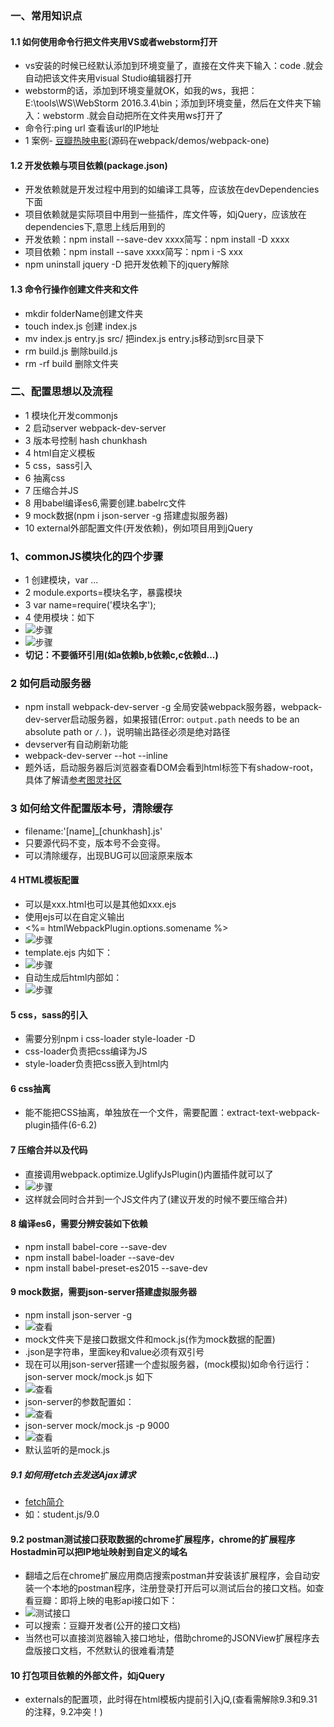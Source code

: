 
### 一、常用知识点
#### 1.1 如何使用命令行把文件夹用VS或者webstorm打开
+ vs安装的时候已经默认添加到环境变量了，直接在文件夹下输入：code .就会自动把该文件夹用visual Studio编辑器打开
+ webstorm的话，添加到环境变量就OK，如我的ws，我把：E:\tools\WS\WebStorm 2016.3.4\bin；添加到环境变量，然后在文件夹下输入：webstorm .就会自动把所在文件夹用ws打开了
+ 命令行:ping url 查看该url的IP地址
+  1 案例- [豆瓣热映电影](http://wjf444128852.github.io/sumDemos/doubanmovie/)(源码在webpack/demos/webpack-one)

#### 1.2 开发依赖与项目依赖(package.json)
+ 开发依赖就是开发过程中用到的如编译工具等，应该放在devDependencies下面
+ 项目依赖就是实际项目中用到一些插件，库文件等，如jQuery，应该放在dependencies下,意思上线后用到的
+ 开发依赖：npm install --save-dev xxxx简写：npm install -D xxxx
+ 项目依赖：npm install --save xxxx简写：npm i -S xxx
+ npm uninstall jquery -D 把开发依赖下的jquery解除

#### 1.3 命令行操作创建文件夹和文件
+ mkdir folderName创建文件夹
+ touch index.js 创建 index.js
+ mv index.js entry.js src/  把index.js entry.js移动到src目录下
+ rm build.js 删除build.js
+ rm -rf build 删除文件夹

### 二、配置思想以及流程
+ 1 模块化开发commonjs
+ 2 启动server webpack-dev-server
+ 3 版本号控制 hash  chunkhash
+ 4 html自定义模板
+ 5 css，sass引入
+ 6 抽离css
+ 7 压缩合并JS
+ 8 用babel编译es6,需要创建.babelrc文件
+ 9 mock数据(npm i json-server -g 搭建虚拟服务器)
+ 10 external外部配置文件(开发依赖)，例如项目用到jQuery

### 1、commonJS模块化的四个步骤
+ 1 创建模块，var ...
+ 2 module.exports=模块名字，暴露模块
+ 3 var name=require('模块名字');
+ 4 使用模块：如下
+ ![步骤](images/common01.png)
+ ![步骤](images/common02.png)
+ **切记：不要循环引用(如a依赖b,b依赖c,c依赖d...)**

### 2 如何启动服务器
+ npm install webpack-dev-server -g 全局安装webpack服务器，webpack-dev-server启动服务器，如果报错(Error: `output.path` needs to be an absolute path or `/`.
)，说明输出路径必须是绝对路径
+ devserver有自动刷新功能
+ webpack-dev-server --hot --inline
+ 题外话，启动服务器后浏览器查看DOM会看到html标签下有shadow-root，具体了解请[参考图灵社区](http://www.ituring.com.cn/article/177453 "组件化")

### 3 如何给文件配置版本号，清除缓存
+ filename:'[name]_[chunkhash].js'
+ 只要源代码不变，版本号不会变得。
+ 可以清除缓存，出现BUG可以回滚原来版本

#### 4 HTML模板配置
+ 可以是xxx.html也可以是其他如xxx.ejs
+ 使用ejs可以在自定义输出
+ <%= htmlWebpackPlugin.options.somename %>
+ ![步骤](images/html.temp01.png)
+ template.ejs 内如下：
+ ![步骤](images/html.temp02.png)
+ 自动生成后html内部如：
+ ![步骤](images/html.temp03.png)

#### 5 css，sass的引入
+ 需要分别npm i css-loader style-loader -D
+ css-loader负责把css编译为JS
+ style-loader负责把css嵌入到html内

#### 6 css抽离
+ 能不能把CSS抽离，单独放在一个文件，需要配置：extract-text-webpack-plugin插件(6-6.2)

#### 7 压缩合并以及代码
+ 直接调用webpack.optimize.UglifyJsPlugin()内置插件就可以了
+ ![步骤](images/uglifyjs01.png)
+ 这样就会同时合并到一个JS文件内了(建议开发的时候不要压缩合并)

#### 8 编译es6，需要分辨安装如下依赖
+ npm install babel-core --save-dev
+ npm install babel-loader --save-dev
+ npm install babel-preset-es2015 --save-dev

#### 9 mock数据，需要json-server搭建虚拟服务器
+ npm install json-server -g
+ ![查看](images/json-server01.png)
+ mock文件夹下是接口数据文件和mock.js(作为mock数据的配置)
+ .json是字符串，里面key和value必须有双引号
+ 现在可以用json-server搭建一个虚拟服务器，(mock模拟)如命令行运行：json-server mock/mock.js 如下
+ ![查看](images/json-server02.png)
+ json-server的参数配置如：
+ ![查看](images/json-server03.png)
+ json-server mock/mock.js -p 9000
+ ![查看](images/json-server04.png)
+ 默认监听的是mock.js

##### 9.1 如何用fetch去发送Ajax请求
+ [fetch简介](https://segmentfault.com/a/1190000003810652)
+ 如：student.js/9.0

#### 9.2 postman测试接口获取数据的chrome扩展程序，chrome的扩展程序Hostadmin可以把IP地址映射到自定义的域名
+ 翻墙之后在chrome扩展应用商店搜索postman并安装该扩展程序，会自动安装一个本地的postman程序，注册登录打开后可以测试后台的接口文档。如查看豆瓣：即将上映的电影api接口如下：
+ ![测试接口](images/postman01.png)
+ 可以搜索：豆瓣开发者(公开的接口文档)
+ 当然也可以直接浏览器输入接口地址，借助chrome的JSONView扩展程序去盘版接口文档，不然默认的很难看清楚

#### 10 打包项目依赖的外部文件，如jQuery
+ externals的配置项，此时得在html模板内提前引入jQ,(查看需解除9.3和9.31的注释，9.2冲突！)